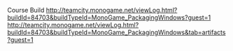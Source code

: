 
Course Build
http://teamcity.monogame.net/viewLog.html?buildId=84703&buildTypeId=MonoGame_PackagingWindows?guest=1
http://teamcity.monogame.net/viewLog.html?buildId=84703&buildTypeId=MonoGame_PackagingWindows&tab=artifacts?guest=1
